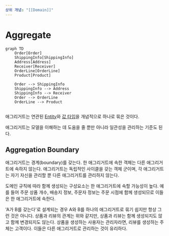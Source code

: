 ```yaml
---
상위 개념: "[[Domain]]"
---
```

# Aggregate
```mermaid
graph TD
	Order[Order]
	ShippingInfo[ShippingInfo]
	Address[Address]
	Receiver[Receiver]
	OrderLine[OrderLine]
	Product[Product]
	
	Order --> ShippingInfo
	ShippingInfo --> Address
	ShippingInfo --> Receiver
	Order --> OrderLine
	OrderLine --> Product


```
애그리거트는 연관된 [Entity](Domain%20Element/Entity.md)와 [값 타입](Domain%20Element/Value%20Object.md)을 개념적으로 하나로 묶은 것이다. 

애그리거트는 모델을 이해하는 데 도움을 줄 뿐만 아니라 일관성을 관리하는 기준도 된다. 

## Aggregation Boundary
애그리거트는 경계(boundary)를 갖는다. 한 애그리거트에 속한 객체는 다른 애그리거트에 속하지 않는다. 애그리거트는 독립적인 사이클을 갖는 객체 군이며, 각 애그리거트는 자기 자신을 관리할 뿐 다른 애그리거트를 관리하지 않는다. 

도메인 규칙에 따라 함께 생성되는 구성요소는 한 애그리거트에 속할 가능성이 높다. 예를 들어 주문 상품 개수, 배송지 정보, 주문자 정보는 주문 시점에 함께 생성되므로 이들은 한 애그리거트에 속한다. 

'A가 B를 갖는다'로 설계되는 경우 A와 B를 하나의 애그리거트로 묶기 쉽지만 항상 그런 것은 아니다. 상품과 리뷰의 관계는 위와 같지만, 상품과 리뷰는 함께 생성되지도 않고 함께 변경되지도 않는다. 상품을 생성하는 사용자는 관리자라면, 리뷰를 생성하는 주체는 고객이다. 이들은 다른 애그리거트로 관리하는 것이 유리하다.